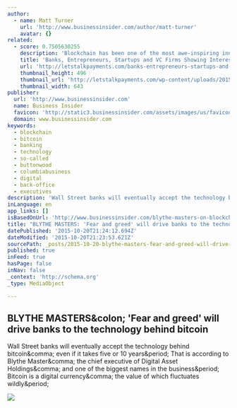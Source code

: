 ```yaml
---
author:
  - name: Matt Turner
    url: 'http://www.businessinsider.com/author/matt-turner'
    avatar: {}
related:
  - score: 0.7505630255
    description: 'Blockchain has been one of the most awe-inspiring innovations since the Internet came into existence. Blockchain technology basically allows everyone to hold and make transactions as strangers but in a completely transparent manner. There is no mediator in between two people making the transaction, and the entire process becomes easier and cheaper.'
    title: 'Banks, Entrepreneurs, Startups and VC Firms Showing Interest in Blockchain Technology [Infographic]'
    url: 'http://letstalkpayments.com/banks-entrepreneurs-startups-and-vc-firms-showing-interest-in-blockchain-technology/'
    thumbnail_height: 496
    thumbnail_url: 'http://letstalkpayments.com/wp-content/uploads/2015/07/ltp_bc_final.png'
    thumbnail_width: 643
publisher:
  url: 'http://www.businessinsider.com'
  name: Business Insider
  favicon: 'http://static3.businessinsider.com/assets/images/us/favicons/favicon.ico?v=zXXjpe0lwg'
  domain: www.businessinsider.com
keywords:
  - blockchain
  - bitcoin
  - banking
  - technology
  - so-called
  - buttonwood
  - columbiabusiness
  - digital
  - back-office
  - executives
description: 'Wall Street banks will eventually accept the technology behind bitcoin, even if it takes five or 10 years. That is according to Blythe Master, the chief executive of Digital Asset Holdings, and one of the biggest names in the business. Bitcoin is a digital currency, the value of which fluctuates wildly.'
inLanguage: en
app_links: []
isBasedOnUrl: 'http://www.businessinsider.com/blythe-masters-on-blockchain-2015-10'
title: "BLYTHE MASTERS: 'Fear and greed' will drive banks to the technology behind bitcoin"
datePublished: '2015-10-20T21:24:12.694Z'
dateModified: '2015-10-20T21:23:53.621Z'
sourcePath: _posts/2015-10-20-blythe-masters-fear-and-greed-will-drive-banks-to-the-tec.md
published: true
inFeed: true
hasPage: false
inNav: false
_context: 'http://schema.org'
_type: MediaObject

---
```

<article style=""><h1>BLYTHE MASTERS&amp;colon; 'Fear and greed' will drive banks to the technology behind bitcoin</h1><p>Wall Street banks will eventually accept the technology behind bitcoin&amp;comma; even if it takes five or 10 years&amp;period; That is according to Blythe Master&amp;comma; the chief executive of Digital Asset Holdings&amp;comma; and one of the biggest names in the business&amp;period; Bitcoin is a digital currency&amp;comma; the value of which fluctuates wildly&amp;period;</p><img src="http://static6.businessinsider.com/image/55b794232acae719008ba8d4/blythe-masters-fear-and-greed-will-drive-banks-to-the-technology-behind-bitcoin.jpg" /></article>